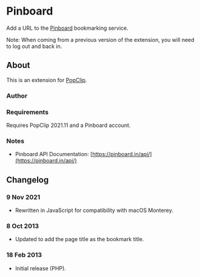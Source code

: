 # Pinboard

Add a URL to the [Pinboard](https://pinboard.in/) bookmarking service.

Note: When coming from a previous version of the extension, you will need to log out and back in.

## About

This is an extension for [PopClip](https://www.popclip.app/).

### Author

### Requirements

Requires PopClip 2021.11 and a Pinboard account.

### Notes

* Pinboard API Documentation: [https://pinboard.in/api/](https://pinboard.in/api/)

## Changelog

### 9 Nov 2021

* Rewritten in JavaScript for compatibility with macOS Monterey.

### 8 Oct 2013

* Updated to add the page title as the bookmark title.

### 18 Feb 2013

* Initial release (PHP).
